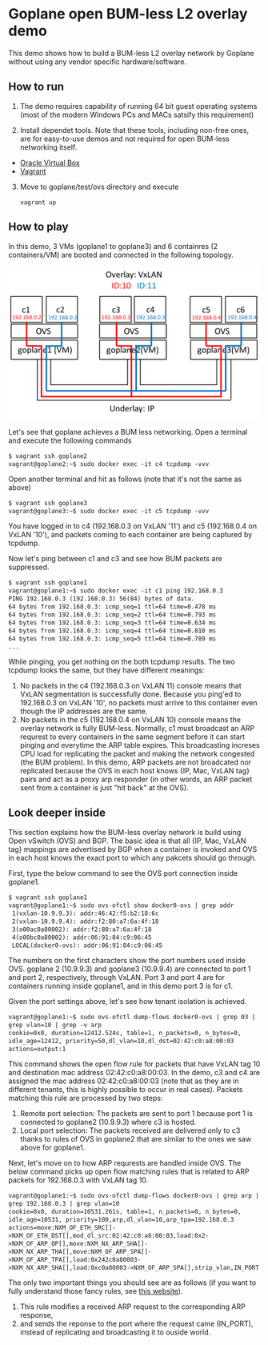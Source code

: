 
Goplane open BUM-less L2 overlay demo
===

This demo shows how to build a BUM-less L2 overlay network by Goplane without using any vendor specific hardware/software.

## How to run
1. The demo requires capability of running 64 bit guest operating systems (most of the modern Windows PCs and MACs satsify this requirement)

2. Install dependet tools. Note that these tools, including  non-free ones, are for easy-to-use demos and not required for open BUM-less networking itself.
 - [Oracle Virtual Box](https://www.virtualbox.org/)
 - [Vagrant](https://www.vagrantup.com/)

3. Move to goplane/test/ovs directory and execute

     ```
     vagrant up
     ```


## How to play
In this demo, 3 VMs (goplane1 to goplane3) and 6 containres (2 containers/VM) are booted and connected in the following topology.

![the demo topology](./goplane_ovs_demo_topology.png)

Let's see that goplane achieves a BUM less networking. Open a terminal and execute the following commands

    $ vagrant ssh goplane2
    vagrant@goplane2:~$ sudo docker exec -it c4 tcpdump -vvv

Open another terminal and hit as follows (note that it's not the same as above)

    $ vagrant ssh goplane3
    vagrant@goplane3:~$ sudo docker exec -it c5 tcpdump -vvv

You have logged in to c4 (192.168.0.3 on VxLAN '11') and c5 (192.168.0.4 on VxLAN '10'), and packets coming to each container are being captured by tcpdump.

Now let's ping between c1 and c3 and see how BUM packets are suppressed.

    $ vagrant ssh goplane1
    vagrant@goplane1:~$ sudo docker exec -it c1 ping 192.168.0.3
    PING 192.168.0.3 (192.168.0.3) 56(84) bytes of data.
    64 bytes from 192.168.0.3: icmp_seq=1 ttl=64 time=0.478 ms
    64 bytes from 192.168.0.3: icmp_seq=2 ttl=64 time=0.793 ms
    64 bytes from 192.168.0.3: icmp_seq=3 ttl=64 time=0.634 ms
    64 bytes from 192.168.0.3: icmp_seq=4 ttl=64 time=0.810 ms
    64 bytes from 192.168.0.3: icmp_seq=5 ttl=64 time=0.789 ms
    ...

While pinging, you get nothing on the both tcpdump results.
The two tcpdump looks the same, but they have different meanings:

1. No packets in the c4 (192.168.0.3 on VxLAN 11) console means that VxLAN segmentation is successfully done. Because you ping'ed to 192.168.0.3 on VxLAN '10', no packets must arrive to this container even though the IP addresses are the same.
2. No packets in the c5 (192.168.0.4 on VxLAN 10) console means the overlay network is fully BUM-less.
Normally, c1 must broadcast an ARP requrest to every containers in the same segment before it can start pinging and everytime the ARP table expires.
This broadcasting increses CPU load for replicating the packet and making the network congested (the BUM problem).
In this demo, ARP packets are not broadcated nor replicated because the OVS in each host knows {IP, Mac, VxLAN tag} pairs and act as a proxy arp responder (in other words, an ARP packet sent from a container is just "hit back" at the OVS).

## Look deeper inside
This section explains how the BUM-less overlay network is build using Open vSwitch (OVS) and BGP.
The basic idea is that all {IP, Mac, VxLAN tag} mappings are advertised by BGP when a container is invoked and
OVS in each host knows the exact port to which any pakcets should go through.

First, type the below command to see the OVS port connection inside goplane1.

    $ vagrant ssh goplane1
    vagrant@goplane1:~$ sudo ovs-ofctl show docker0-ovs | grep addr
     1(vxlan-10.9.9.3): addr:46:42:f5:b2:18:6c
     2(vxlan-10.9.9.4): addr:f2:80:a7:6a:4f:18
     3(o00ac0a80002): addr:f2:80:a7:6a:4f:18
     4(o00bc0a80002): addr:06:91:84:c9:06:45
     LOCAL(docker0-ovs): addr:06:91:84:c9:06:45

The numbers on the first characters show the port numbers used inside OVS.
goplane 2 (10.9.9.3) and goplane3 (10.9.9.4) are connected to port 1 and port 2, respectively, through VxLAN.
Port 3 and port 4 are for containers running inside goplane1, and in this demo port 3 is for c1.

Given the port settings above, let's see how tenant isolation is achieved.

    vagrant@goplane1:~$ sudo ovs-ofctl dump-flows docker0-ovs | grep 03 | grep vlan=10 | grep -v arp
    cookie=0x0, duration=12412.524s, table=1, n_packets=0, n_bytes=0, idle_age=12412, priority=50,dl_vlan=10,dl_dst=02:42:c0:a8:00:03 actions=output:1

This command shows the open flow rule for packets that have VxLAN tag 10 and destination mac address 02:42:c0:a8:00:03.
In the demo, c3 and c4 are assigned the mac address 02:42:c0:a8:00:03 (note that as they are in different tenants, this is highly possible to occur in real cases).
Packets matching this rule are processed by two steps:

 1. Remote port selection: The packets are sent to port 1 because port 1 is connected to goplane2 (10.9.9.3) where c3 is hosted.
 2. Local port selection: The packets received are delivered only to c3 thanks to rules of OVS in goplane2 that are similar to the ones we saw above for goplane1.

Next, let's move on to how ARP requrests are handled inside OVS.
The below command picks up open flow matching rules that is related to ARP packets for 192.168.0.3 with VxLAN tag 10.

    vagrant@goplane1:~$ sudo ovs-ofctl dump-flows docker0-ovs | grep arp | grep 192.168.0.3 | grep vlan=10
    cookie=0x0, duration=10531.261s, table=1, n_packets=0, n_bytes=0, idle_age=10531, priority=100,arp,dl_vlan=10,arp_tpa=192.168.0.3 actions=move:NXM_OF_ETH_SRC[]->NXM_OF_ETH_DST[],mod_dl_src:02:42:c0:a8:00:03,load:0x2->NXM_OF_ARP_OP[],move:NXM_NX_ARP_SHA[]->NXM_NX_ARP_THA[],move:NXM_OF_ARP_SPA[]->NXM_OF_ARP_TPA[],load:0x242c0a80003->NXM_NX_ARP_SHA[],load:0xc0a80003->NXM_OF_ARP_SPA[],strip_vlan,IN_PORT

The only two important things you should see are as follows (if you want to fully understand those fancy rules, see [this website](http://assafmuller.com/2014/05/21/ovs-arp-responder-theory-and-practice/)).

 1. This rule modifies a received ARP request to the corresponding ARP response,
 2. and sends the reponse to the port where the request came (IN_PORT), instead of replicating and broadcasting it to ouside world.

